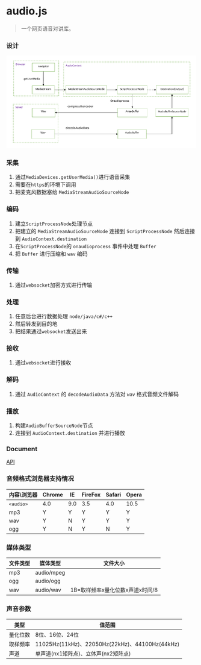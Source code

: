 # audio.js
>一个网页语音对讲库。
### 设计

![](https://github.com/dehai168/audio.js/blob/master/assets/design.png)

### 采集
1. 通过`MediaDevices.getUserMedia()`进行语音采集
2. 需要在`https`的环境下调用
3. 把麦克风数据塞给 `MediaStreamAudioSourceNode`
### 编码
1. 建立`ScriptProcessNode`处理节点
2. 把建立的 `MediaStreamAudioSourceNode` 连接到 `ScriptProcessNode` 然后连接到 `AudioContext.destination` 
3. 在`ScriptProcessNode`的 `onaudioprocess` 事件中处理 `Buffer`
4. 把 `Buffer` 进行压缩和 `wav` 编码
### 传输
1. 通过`websocket`加密方式进行传输
### 处理
1. 任意后台进行数据处理 `node/java/c#/c++`
2. 然后转发到目的地
3. 把结果通过`websocket`发送出来
### 接收
1. 通过`websocket`进行接收
### 解码
1. 通过 `AudioContext` 的 `decodeAudioData` 方法对 `wav` 格式音频文件解码
### 播放
1. 构建`AudioBufferSourceNode`节点
2. 连接到 `AudioContext.destination` 并进行播放

### Document

[API](https://github.com/dehai168/audio.js/blob/master/doc/api.md)

### 音频格式浏览器支持情况

|内容\浏览器|Chrome|IE|FireFox|Safari|Opera|
|---|---|---|---|---|---|
|`<audio>`|4.0|9.0|3.5|4.0|10.5|
|mp3|Y|Y|Y|Y|Y|
|wav|Y|N|Y|Y|Y|
|ogg|Y|N|Y|N|Y|

### 媒体类型

|文件类型|媒体类型|文件大小|
|---|---|---|
|mp3|audio/mpeg||
|ogg|audio/ogg||
|wav|audio/wav|1B=取样频率x量化位数x声道x时间/8|

### 声音参数

|类型|值范围|
|---|---|
|量化位数|8位、16位、24位|
|取样频率|11025Hz(11kHz)、22050Hz(22kHz)、44100Hz(44kHz)|
|声道|单声道(nx1矩阵点)、立体声(nx2矩阵点)|